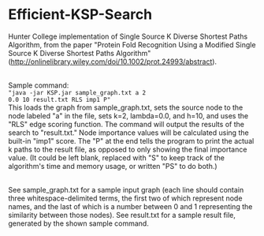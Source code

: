 # Efficient-KSP-Search
Hunter College implementation of Single Source K Diverse Shortest Paths Algorithm, from the paper "Protein Fold Recognition Using a Modified Single Source K Diverse Shortest Paths Algorithm" (http://onlinelibrary.wiley.com/doi/10.1002/prot.24993/abstract).<br /><br />

Sample command:<br />
<code>"java -jar KSP.jar sample_graph.txt a 2 0.0 10 result.txt RLS imp1 P"</code><br />
This loads the graph from sample_graph.txt, sets the source node to the node labeled "a" in the file, sets k=2, lambda=0.0, and h=10, and uses the "RLS" edge scoring function. The command will output the results of the search to "result.txt." Node importance values will be calculated using the built-in "imp1" score. The "P" at the end tells the program to print the actual k paths to the result file, as opposed to only showing the final importance value. (It could be left blank, replaced with "S" to keep track of the algorithm's time and memory usage, or written "PS" to do both.)<br /><br />

See sample_graph.txt for a sample input graph (each line should contain three whitespace-delimited terms, the first two of which represent node names, and the last of which is a number between 0 and 1 representing the similarity between those nodes). See result.txt for a sample result file, generated by the shown sample command.<br /><br />
